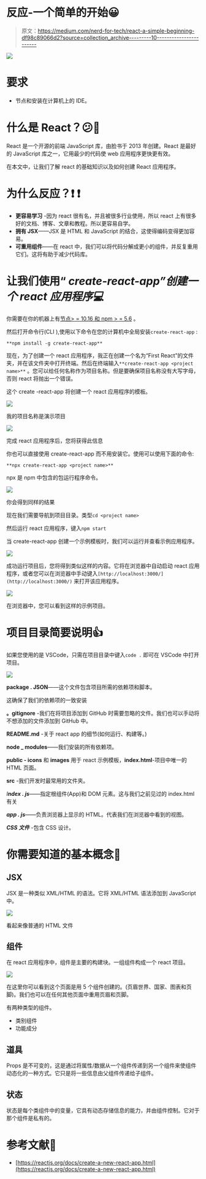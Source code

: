 # 反应-一个简单的开始😀

> 原文：<https://medium.com/nerd-for-tech/react-a-simple-beginning-df98c89066d2?source=collection_archive---------10----------------------->

![](img/b4572e0480c12be32961e2c0fc638e5b.png)

# **要求**

*   节点和安装在计算机上的 IDE。

# **什么是 React？😕💭**

React 是一个开源的前端 JavaScript 库，由脸书于 2013 年创建。React 是最好的 JavaScript 库之一，它用最少的代码使 web 应用程序更快更有效。

在本文中，让我们了解 react 的基础知识以及如何创建 React 应用程序。

# **为什么反应？❗️ ❗️**

*   **更容易学习** -因为 react 很有名，并且被很多行业使用，所以 react 上有很多好的文档、博客、文章和教程。所以更容易自学。
*   **拥有 JSX**——JSX 是 HTML 和 JavaScript 的结合，这使得编码变得更加容易。
*   **可重用组件**——在 react 中，我们可以将代码分解成更小的组件，并反复重用它们。这将有助于减少代码库。

# **让我们使用“ *create-react-app”创建一个 react 应用程序💻***

你需要在你的机器上有[节点> = 10.16 和 npm > = 5.6](https://nodejs.org/en/) 。

然后打开命令行(CLI ),使用以下命令在您的计算机中全局安装`create-react-app` :

`**npm install -g create-react-app**`

现在，为了创建一个 react 应用程序，我正在创建一个名为“First React”的文件夹，并在该文件夹中打开终端。然后在终端输入`**create-react-app <project name>**` 。您可以给任何名称作为项目名称。但是要确保项目名称没有大写字母，否则 react 将抛出一个错误。

这个 create -react-app 将创建一个 react 应用程序的模板。

![](img/71b64b659793ae4f76c05da496295507.png)

我的项目名称是演示项目

![](img/93bce366b4e90264cd7f2633a265bde0.png)

完成 react 应用程序后，您将获得此信息

你也可以直接使用 create-react-app 而不用安装它。使用可以使用下面的命令:

`**npx create-react-app <project name>**`

npx 是 npm 中包含的包运行程序命令。

![](img/45165d7e127c7f237f2e6317a396a379.png)

你会得到同样的结果

现在我们需要导航到项目目录。类型`cd <project name>`

然后运行 react 应用程序，键入`npm start`

当 create-react-app 创建一个示例模板时，我们可以运行并查看示例应用程序。

![](img/a300251e021b211e3b416a72c6b2190e.png)

成功运行项目后，您将得到类似这样的内容。它将在浏览器中自动启动 react 应用程序，或者您可以在浏览器中手动键入`[http://localhost:3000/](http://localhost:3000/)` 来打开该应用程序。

![](img/be451bd20e818a189c09a2e5bbb0cb87.png)

在浏览器中，您可以看到这样的示例项目。

# **项目目录简要说明👍**

如果您使用的是 VSCode，只需在项目目录中键入`code .` 即可在 VSCode 中打开项目。

![](img/9ebb4cddb5f904c9e5a58cdb79f632dd.png)

**package . JSON**——这个文件包含项目所需的依赖项和脚本。

这确保了我们的依赖项的一致安装

**。gitignore** -我们在将项目添加到 GitHub 时需要忽略的文件。我们也可以手动将不想添加的文件添加到 GitHub 中。

**README.md** -关于 react app 的细节(如何运行、构建等。)

**node _ modules**——我们安装的所有依赖项。

**public - icons** 和 **images** 用于 react 示例模板，**index.html**-项目中唯一的 HTML 页面。

**src** -我们开发时最常用的文件夹。

*I****ndex . js***——指定根组件(App)和 DOM 元素。这与我们之前见过的 index.html 有关

***app . js***——负责浏览器上显示的 HTML。代表我们在浏览器中看到的视图。

***CSS 文件*** -包含 CSS 设计。

# **你需要知道的基本概念👀**

## **JSX**

JSX 是一种类似 XML/HTML 的语法。它将 XML/HTML 语法添加到 JavaScript 中。

![](img/3d11dc2d27e0a09d89d08e95be849d40.png)

看起来像普通的 HTML 文件

## **组件**

在 react 应用程序中，组件是主要的构建块。一组组件构成一个 react 项目。

![](img/94cd469ba3a3b2934e285ba11a1dda00.png)

在这里你可以看到这个页面是用 5 个组件创建的。(页眉世界、国家、图表和页脚)。我们也可以在任何其他页面中重用页眉和页脚。

有两种类型的组件。

*   类别组件
*   功能成分

## **道具**

Props 是不可变的，这是通过将属性/数据从一个组件传递到另一个组件来使组件动态化的一种方式。它只是将一些信息由父组件传递给子组件。

## **状态**

状态是每个类组件中的变量，它具有动态存储信息的能力，并由组件控制。它对于那个组件是私有的。

# **参考文献🙏**

*   [https://reactjs.org/docs/create-a-new-react-app.html](https://reactjs.org/docs/create-a-new-react-app.html)